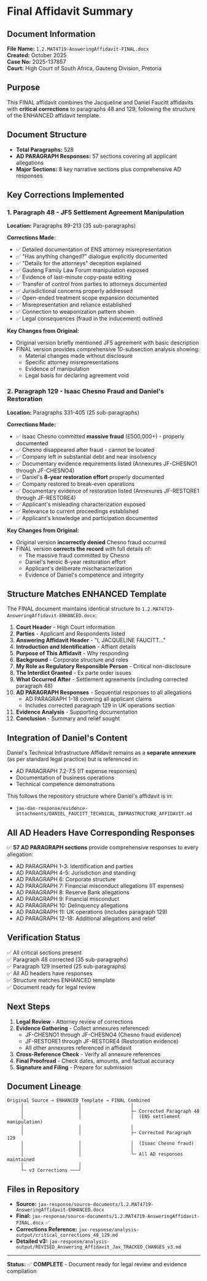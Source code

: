 # Final Affidavit Summary

## Document Information

**File Name:** `1.2.MAT4719-AnsweringAffidavit-FINAL.docx`  
**Created:** October 2025  
**Case No:** 2025-137857  
**Court:** High Court of South Africa, Gauteng Division, Pretoria

## Purpose

This FINAL affidavit combines the Jacqueline and Daniel Faucitt affidavits with **critical corrections** to paragraphs 48 and 129, following the structure of the ENHANCED affidavit template.

## Document Structure

- **Total Paragraphs:** 528
- **AD PARAGRAPH Responses:** 57 sections covering all applicant allegations
- **Major Sections:** 8 key narrative sections plus comprehensive AD responses

## Key Corrections Implemented

### 1. Paragraph 48 - JF5 Settlement Agreement Manipulation

**Location:** Paragraphs 89-213 (35 sub-paragraphs)

**Corrections Made:**
- ✅ Detailed documentation of ENS attorney misrepresentation
- ✅ "Has anything changed?" dialogue explicitly documented
- ✅ "Details for the attorneys" deception explained
- ✅ Gauteng Family Law Forum manipulation exposed
- ✅ Evidence of last-minute copy-paste editing
- ✅ Transfer of control from parties to attorneys documented
- ✅ Jurisdictional concerns properly addressed
- ✅ Open-ended treatment scope expansion documented
- ✅ Misrepresentation and reliance established
- ✅ Connection to weaponization pattern shown
- ✅ Legal consequences (fraud in the inducement) outlined

**Key Changes from Original:**
- Original version briefly mentioned JF5 agreement with basic description
- FINAL version provides comprehensive 10-subsection analysis showing:
  - Material changes made without disclosure
  - Specific attorney misrepresentations
  - Evidence of manipulation
  - Legal basis for declaring agreement void

### 2. Paragraph 129 - Isaac Chesno Fraud and Daniel's Restoration

**Location:** Paragraphs 331-405 (25 sub-paragraphs)

**Corrections Made:**
- ✅ Isaac Chesno committed **massive fraud** (£500,000+) - properly documented
- ✅ Chesno disappeared after fraud - cannot be located
- ✅ Company left in substantial debt and near insolvency
- ✅ Documentary evidence requirements listed (Annexures JF-CHESNO1 through JF-CHESNO4)
- ✅ Daniel's **8-year restoration effort** properly documented
- ✅ Company restored to break-even operations
- ✅ Documentary evidence of restoration listed (Annexures JF-RESTORE1 through JF-RESTORE4)
- ✅ Applicant's misleading characterization exposed
- ✅ Relevance to current proceedings established
- ✅ Applicant's knowledge and participation documented

**Key Changes from Original:**
- Original version **incorrectly denied** Chesno fraud occurred
- FINAL version **corrects the record** with full details of:
  - The massive fraud committed by Chesno
  - Daniel's heroic 8-year restoration effort
  - Applicant's deliberate mischaracterization
  - Evidence of Daniel's competence and integrity

## Structure Matches ENHANCED Template

The FINAL document maintains identical structure to `1.2.MAT4719-AnsweringAffidavit-ENHANCED.docx`:

1. **Court Header** - High Court information
2. **Parties** - Applicant and Respondents listed
3. **Answering Affidavit Header** - "I, JACQUELINE FAUCITT..."
4. **Introduction and Identification** - Affiant details
5. **Purpose of This Affidavit** - Why responding
6. **Background** - Corporate structure and roles
7. **My Role as Regulatory Responsible Person** - Critical non-disclosure
8. **The Interdict Granted** - Ex parte order issues
9. **What Occurred After** - Settlement agreements (including corrected paragraph 48)
10. **AD PARAGRAPH Responses** - Sequential responses to all allegations
    - AD PARAGRAPH 1-18 covering all applicant claims
    - Includes corrected paragraph 129 in UK operations section
11. **Evidence Analysis** - Supporting documentation
12. **Conclusion** - Summary and relief sought

## Integration of Daniel's Content

Daniel's Technical Infrastructure Affidavit remains as a **separate annexure** (as per standard legal practice) but is referenced in:
- AD PARAGRAPH 7.2-7.5 (IT expense responses)
- Documentation of business operations
- Technical competence demonstrations

This follows the repository structure where Daniel's affidavit is in:
- `jax-dan-response/evidence-attachments/DANIEL_FAUCITT_TECHNICAL_INFRASTRUCTURE_AFFIDAVIT.md`

## All AD Headers Have Corresponding Responses

✅ **57 AD PARAGRAPH sections** provide comprehensive responses to every allegation:

- AD PARAGRAPH 1-3: Identification and parties
- AD PARAGRAPH 4-5: Jurisdiction and standing
- AD PARAGRAPH 6: Corporate structure
- AD PARAGRAPH 7: Financial misconduct allegations (IT expenses)
- AD PARAGRAPH 8: Reserve Bank allegations
- AD PARAGRAPH 9: Financial misconduct
- AD PARAGRAPH 10: Delinquency allegations
- AD PARAGRAPH 11: UK operations (includes paragraph 129)
- AD PARAGRAPH 12-18: Additional allegations and relief

## Verification Status

✅ All critical sections present  
✅ Paragraph 48 corrected (35 sub-paragraphs)  
✅ Paragraph 129 inserted (25 sub-paragraphs)  
✅ All AD headers have responses  
✅ Structure matches ENHANCED template  
✅ Document ready for legal review  

## Next Steps

1. **Legal Review** - Attorney review of corrections
2. **Evidence Gathering** - Collect annexures referenced:
   - JF-CHESNO1 through JF-CHESNO4 (Chesno fraud evidence)
   - JF-RESTORE1 through JF-RESTORE4 (Restoration evidence)
   - All other annexures referenced in affidavit
3. **Cross-Reference Check** - Verify all annexure references
4. **Final Proofread** - Check dates, amounts, and factual accuracy
5. **Signature and Filing** - Prepare for submission

## Document Lineage

```
Original Source → ENHANCED Template → FINAL Combined
     │                    │                  │
     │                    │                  ├─ Corrected Paragraph 48
     │                    │                  │  (ENS settlement manipulation)
     │                    │                  │
     │                    │                  ├─ Corrected Paragraph 129
     │                    │                  │  (Isaac Chesno fraud)
     │                    │                  │
     │                    │                  └─ All AD responses maintained
     │                    │
     └─ v3 Corrections ───┘
```

## Files in Repository

- **Source:** `jax-response/source-documents/1.2.MAT4719-AnsweringAffidavit-ENHANCED.docx`
- **Final:** `jax-response/source-documents/1.2.MAT4719-AnsweringAffidavit-FINAL.docx` ✅
- **Corrections Reference:** `jax-response/analysis-output/critical_corrections_48_129.md`
- **Detailed v3:** `jax-response/analysis-output/REVISED_Answering_Affidavit_Jax_TRACKED_CHANGES_v3.md`

---

**Status:** ✅ **COMPLETE** - Document ready for legal review and evidence compilation
